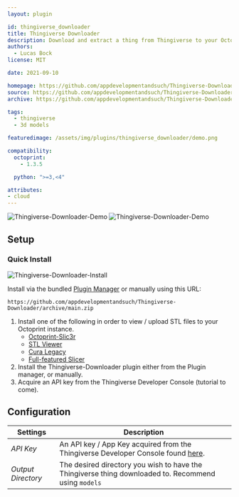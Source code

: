 ```yaml
---
layout: plugin

id: thingiverse_downloader
title: Thingiverse Downloader
description: Download and extract a thing from Thingiverse to your Octoprint instance
authors:
  - Lucas Bock
license: MIT

date: 2021-09-10

homepage: https://github.com/appdevelopmentandsuch/Thingiverse-Downloader
source: https://github.com/appdevelopmentandsuch/Thingiverse-Downloader
archive: https://github.com/appdevelopmentandsuch/Thingiverse-Downloader/archive/main.zip

tags:
  - thingiverse
  - 3d models

featuredimage: /assets/img/plugins/thingiverse_downloader/demo.png

compatibility:
  octoprint:
    - 1.3.5

  python: ">=3,<4"

attributes:
- cloud
---
```


![Thingiverse-Downloader-Demo](/assets/img/plugins/thingiverse_downloader/demo_url.gif)
![Thingiverse-Downloader-Demo](/assets/img/plugins/thingiverse_downloader/demo_id.gif)

## Setup

### Quick Install

![Thingiverse-Downloader-Install](/assets/img/plugins/thingiverse_downloader/install.gif)

Install via the bundled [Plugin Manager](https://docs.octoprint.org/en/master/bundledplugins/pluginmanager.html)
or manually using this URL:

    https://github.com/appdevelopmentandsuch/Thingiverse-Downloader/archive/main.zip

1. Install one of the following in order to view / upload STL files to your Octoprint instance.
   - [Octoprint-Slic3r](https://plugins.octoprint.org/plugins/slic3r/)
   - [STL Viewer](https://plugins.octoprint.org/plugins/stlviewer/)
   - [Cura Legacy](https://plugins.octoprint.org/plugins/curalegacy/)
   - [Full-featured Slicer](https://plugins.octoprint.org/plugins/slicer/)
2. Install the Thingiverse-Downloader plugin either from the Plugin manager, or manually.
3. Acquire an API key from the Thingiverse Developer Console (tutorial to come).

## Configuration

| Settings           | Description                                                                                                                |
| ------------------ | -------------------------------------------------------------------------------------------------------------------------- |
| _API Key_          | An API key / App Key acquired from the Thingiverse Developer Console found [here](https://www.thingiverse.com/developers). |
| _Output Directory_ | The desired directory you wish to have the Thingiverse thing downloaded to. Recommend using `models`                       |
